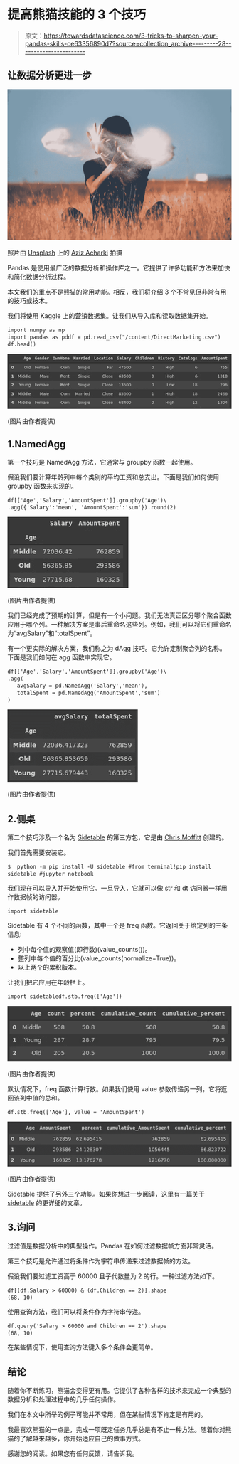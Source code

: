 # 提高熊猫技能的 3 个技巧

> 原文：<https://towardsdatascience.com/3-tricks-to-sharpen-your-pandas-skills-ce63356890d7?source=collection_archive---------28----------------------->

## 让数据分析更进一步

![](img/869f31634a281b2f2a068606c2eb5514.png)

照片由 [Unsplash](https://unsplash.com/s/photos/magic?utm_source=unsplash&utm_medium=referral&utm_content=creditCopyText) 上的 [Aziz Acharki](https://unsplash.com/@acharki95?utm_source=unsplash&utm_medium=referral&utm_content=creditCopyText) 拍摄

Pandas 是使用最广泛的数据分析和操作库之一。它提供了许多功能和方法来加快和简化数据分析过程。

本文我们的重点不是熊猫的常用功能。相反，我们将介绍 3 个不常见但非常有用的技巧或技术。

我们将使用 Kaggle 上的[营销](https://www.kaggle.com/yoghurtpatil/direct-marketing)数据集。让我们从导入库和读取数据集开始。

```
import numpy as np
import pandas as pddf = pd.read_csv("/content/DirectMarketing.csv")
df.head()
```

![](img/c45ab46ac5bfad7fc2530f62f19f4f38.png)

(图片由作者提供)

## 1.NamedAgg

第一个技巧是 NamedAgg 方法，它通常与 groupby 函数一起使用。

假设我们要计算年龄列中每个类别的平均工资和总支出。下面是我们如何使用 groupby 函数来实现的。

```
df[['Age','Salary','AmountSpent']].groupby('Age')\
.agg({'Salary':'mean', 'AmountSpent':'sum'}).round(2)
```

![](img/28eb88ff9a4f43f810f3c3cd77feac38.png)

(图片由作者提供)

我们已经完成了预期的计算，但是有一个小问题。我们无法真正区分哪个聚合函数应用于哪个列。一种解决方案是事后重命名这些列。例如，我们可以将它们重命名为“avgSalary”和“totalSpent”。

有一个更实际的解决方案，我们称之为 dAgg 技巧。它允许定制聚合列的名称。下面是我们如何在 agg 函数中实现它。

```
df[['Age','Salary','AmountSpent']].groupby('Age')\
.agg(
   avgSalary = pd.NamedAgg('Salary','mean'),
   totalSpent = pd.NamedAgg('AmountSpent','sum')
)
```

![](img/beec5e06f775ff8e33c665c0194e2f3a.png)

(图片由作者提供)

## 2.侧桌

第二个技巧涉及一个名为 [Sidetable](https://github.com/chris1610/sidetable) 的第三方包，它是由 [Chris Moffitt](https://twitter.com/chris1610) 创建的。

我们首先需要安装它。

```
$  python -m pip install -U sidetable #from terminal!pip install sidetable #jupyter notebook
```

我们现在可以导入并开始使用它。一旦导入，它就可以像 str 和 dt 访问器一样用作数据帧的访问器。

```
import sidetable
```

Sidetable 有 4 个不同的函数，其中一个是 freq 函数。它返回关于给定列的三条信息:

*   列中每个值的观察值(即行数)(value_counts())。
*   整列中每个值的百分比(value_counts(normalize=True))。
*   以上两个的累积版本。

让我们把它应用在年龄栏上。

```
import sidetabledf.stb.freq(['Age'])
```

![](img/eac96e09a3da444bd157628ddd14ab88.png)

(图片由作者提供)

默认情况下，freq 函数计算行数。如果我们使用 value 参数传递另一列，它将返回该列中值的总和。

```
df.stb.freq(['Age'], value = 'AmountSpent')
```

![](img/7c1912367371f053651af100daa5edb4.png)

(图片由作者提供)

Sidetable 提供了另外三个功能。如果你想进一步阅读，这里有一篇关于 [sidetable](/pandas-sidetable-a-smarter-way-of-using-pandas-96fa7c61e514) 的更详细的文章。

## 3.询问

过滤值是数据分析中的典型操作。Pandas 在如何过滤数据帧方面非常灵活。

第三个技巧是允许通过将条件作为字符串传递来过滤数据帧的方法。

假设我们要过滤工资高于 60000 且子代数量为 2 的行。一种过滤方法如下。

```
df[(df.Salary > 60000) & (df.Children == 2)].shape
(68, 10)
```

使用查询方法，我们可以将条件作为字符串传递。

```
df.query('Salary > 60000 and Children == 2').shape
(68, 10)
```

在某些情况下，使用查询方法键入多个条件会更简单。

## 结论

随着你不断练习，熊猫会变得更有用。它提供了各种各样的技术来完成一个典型的数据分析和处理过程中的几乎任何操作。

我们在本文中所举的例子可能并不常用，但在某些情况下肯定是有用的。

我最喜欢熊猫的一点是，完成一项既定任务几乎总是有不止一种方法。随着你对熊猫的了解越来越多，你开始适应自己的做事方式。

感谢您的阅读。如果您有任何反馈，请告诉我。